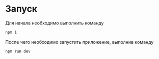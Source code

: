 # Запуск

Для начала необходимо выполнить команду

```bash
npm i
```

После чего необходимо запустить приложение, выполнив команду

```bash
npm run dev
```
